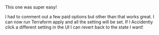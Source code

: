 This one was super easy!

I had to comment out a few paid options but other than that works great.
I can now run Terraform apply and all the setting will be set. If I Accidently click a different setting in the UI I can revert back to the state I want!

